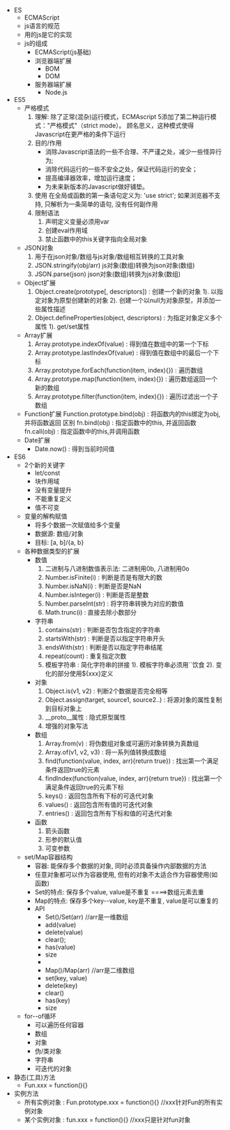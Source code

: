 * ES
	* ECMAScript
	* js语言的规范
	* 用的js是它的实现
	* js的组成
		* ECMAScript(js基础)
		* 浏览器端扩展
			* BOM
			* DOM
		* 服务器端扩展
			* Node.js
* ES5
	* 严格模式
		1. 理解:
			除了正常(混杂)运行模式，ECMAscript 5添加了第二种运行模式："严格模式"（strict mode）。
		    顾名思义，这种模式使得Javascript在更严格的条件下运行
		2. 目的/作用
			- 消除Javascript语法的一些不合理、不严谨之处，减少一些怪异行为;
			- 消除代码运行的一些不安全之处，保证代码运行的安全；
			- 提高编译器效率，增加运行速度；
			- 为未来新版本的Javascript做好铺垫。
		3. 使用
		    在全局或函数的第一条语句定义为: 'use strict';
		    如果浏览器不支持, 只解析为一条简单的语句, 没有任何副作用
		4. 限制语法
		    1. 声明定义变量必须用var
		    2. 创建eval作用域
		    3. 禁止函数中的this关键字指向全局对象
	* JSON对象
		1. 用于在json对象/数组与js对象/数组相互转换的工具对象
		2. JSON.stringify(obj/arr)
		    js对象(数组)转换为json对象(数组)
		3. JSON.parse(json)
		    json对象(数组)转换为js对象(数组)
	* Object扩展
		1. Object.create(prototype[, descriptors]) : 创建一个新的对象
		    1). 以指定对象为原型创建新的对象
		    2). 创建一个以null为对象原型，并添加一些属性描述
		2. Object.defineProperties(object, descriptors) : 为指定对象定义多个属性
			1). get/set属性
	* Array扩展
		1. Array.prototype.indexOf(value) : 得到值在数组中的第一个下标
		2. Array.prototype.lastIndexOf(value) : 得到值在数组中的最后一个下标
		3. Array.prototype.forEach(function(item, index){}) : 遍历数组
		4. Array.prototype.map(function(item, index){}) : 遍历数组返回一个新的数组
		5. Array.prototype.filter(function(item, index){}) : 遍历过滤出一个子数组
	* Function扩展
		Function.prototype.bind(obj) :
	    	将函数内的this绑定为obj, 并将函数返回
		区别
	    	fn.bind(obj) : 指定函数中的this, 并返回函数
	    	fn.call(obj) : 指定函数中的this,并调用函数
	* Date扩展
		* Date.now() : 得到当前时间值
* ES6
	* 2个新的关键字
		* let/const
		* 块作用域
		* 没有变量提升
		* 不能重复定义
		* 值不可变
	* 变量的解构赋值
		* 将多个数据一次赋值给多个变量
		* 数据源: 数组/对象
		* 目标: [a, b]/{a, b}
	* 各种数据类型的扩展
		* 数值
			 1. 二进制与八进制数值表示法: 二进制用0b, 八进制用0o
	         2. Number.isFinite(i) : 判断是否是有限大的数
	         3. Number.isNaN(i) : 判断是否是NaN
	         4. Number.isInteger(i) : 判断是否是整数
	         5. Number.parseInt(str) : 将字符串转换为对应的数值
	         6. Math.trunc(i) : 直接去除小数部分
		* 字符串
			 1. contains(str) : 判断是否包含指定的字符串
	         2. startsWith(str) : 判断是否以指定字符串开头
	         3. endsWith(str) : 判断是否以指定字符串结尾
	         4. repeat(count) : 重复指定次数
	         5. 模板字符串 : 简化字符串的拼接
	             1). 模板字符串必须用``饮食
	             2). 变化的部分使用${xxx}定义
		* 对象
			 1. Object.is(v1, v2) : 判断2个数据是否完全相等
	         2. Object.assign(target, source1, source2..) : 将源对象的属性复制到目标对象上
	         3. __proto__属性 : 隐式原型属性
	         4. 增强的对象写法
		* 数组
			 1. Array.from(v) : 将伪数组对象或可遍历对象转换为真数组
	         2. Array.of(v1, v2, v3) : 将一系列值转换成数组
	         3. find(function(value, index, arr){return true}) : 找出第一个满足条件返回true的元素
	         4. findIndex(function(value, index, arr){return true}) : 找出第一个满足条件返回true的元素下标
	         5. keys() : 返回包含所有下标的可迭代对象
	         6. values() : 返回包含所有值的可迭代对象
	         7. entries() : 返回包含所有下标和值的可迭代对象
		* 函数
			 1. 箭头函数
	         2. 形参的默认值
	         3. 可变参数
     * set/Map容器结构
		* 容器: 能保存多个数据的对象, 同时必须具备操作内部数据的方法
		* 任意对象都可以作为容器使用, 但有的对象不太适合作为容器使用(如函数)
		* Set的特点: 保存多个value, value是不重复 ====>数组元素去重
		* Map的特点: 保存多个key--value, key是不重复, value是可以重复的
		* API
			* Set()/Set(arr) //arr是一维数组
			* add(value)
			* delete(value)
			* clear();
			* has(value)
			* size
			* 
			* Map()/Map(arr) //arr是二维数组
			* set(key, value)
			* delete(key)
			* clear()
			* has(key)
			* size
	* for--of循环
		* 可以遍历任何容器
		* 数组
		* 对象
		* 伪/类对象
		* 字符串
		* 可迭代的对象
* 静态(工具)方法
	* Fun.xxx = function(){}
* 实例方法
	* 所有实例对象 : Fun.prototype.xxx = function(){} //xxx针对Fun的所有实例对象
	* 某个实例对象 : fun.xxx = function(){} //xxx只是针对fun对象